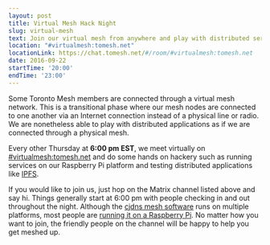 ```yaml
---
layout: post
title: Virtual Mesh Hack Night
slug: virtual-mesh
text: Join our virtual mesh from anywhere and play with distributed services.
location: "#virtualmesh:tomesh.net"
locationLink: https://chat.tomesh.net/#/room/#virtualmesh:tomesh.net
date: 2016-09-22
startTime: '20:00'
endTime: '23:00'
---
```


Some Toronto Mesh members are connected through a virtual mesh network. This is a transitional phase where our mesh nodes are connected to one another via an Internet connection instead of a physical line or radio. We are nonetheless able to play with distributed applications as if we are connected through a physical mesh.

Every other Thursday at **6:00 pm EST**, we meet virtually on [#virtualmesh:tomesh.net](https://chat.tomesh.net/#/room/#virtualmesh:tomesh.net) and do some hands on hackery such as running services on our Raspberry Pi platform and testing distributed applications like [IPFS](https://ipfs.io/).

If you would like to join us, just hop on the Matrix channel listed above and say hi. Things generally start at 6:00 pm with people checking in and out throughout the night. Although the [cjdns mesh software](https://github.com/cjdelisle/cjdns) runs on multiple platforms, most people are [running it on a Raspberry Pi](https://github.com/tomeshnet/prototype-cjdns-pi2). No matter how you want to join, the friendly people on the channel will be happy to help you get meshed up.
